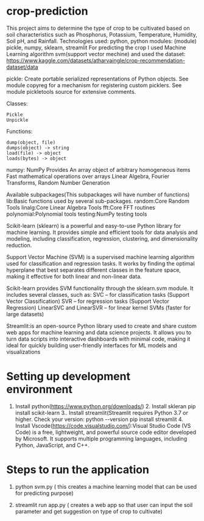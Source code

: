 # crop-prediction
This project aims to determine the type of crop to be cultivated based on soil characteristics such as Phosphorus, Potassium, Temperature, Humidity, Soil pH, and Rainfall.
Technologies used: python, python modules: (module) pickle, numpy, sklearn, streamlit
For predicting the crop I used Machine Learning algorithm svm(support vector mechine) and used the dataset: 
https://www.kaggle.com/datasets/atharvaingle/crop-recommendation-dataset/data

pickle: 
Create portable serialized representations of Python objects.
See module copyreg for a mechanism for registering custom picklers.
See module pickletools source for extensive comments.
	
 Classes:

    Pickle  
    Unpickle
Functions:

    dump(object, file)  
    dumps(object) -> string  
    load(file) -> object  
    loads(bytes) -> object


numpy: NumPy
Provides
An array object of arbitrary homogeneous items
Fast mathematical operations over arrays
Linear Algebra, Fourier Transforms, Random Number Generation

Available subpackages(This subpackages will have number of functions)
lib:Basic functions used by several sub-packages.
random:Core Random Tools
linalg:Core Linear Algebra Tools
fft:Core FFT routines
polynomial:Polynomial tools
testing:NumPy testing tools

Scikit-learn (sklearn) is a powerful and easy-to-use Python library for machine learning. It provides simple and efficient tools for data analysis and modeling, including classification, regression, clustering, and dimensionality reduction.

Support Vector Machine (SVM) is a supervised machine learning algorithm used for classification and regression tasks. It works by finding the optimal hyperplane that best separates different classes in the feature space, making it effective for both linear and non-linear data.

Scikit-learn provides SVM functionality through the sklearn.svm module. It includes several classes, such as:
SVC – for classification tasks (Support Vector Classification)
SVR – for regression tasks (Support Vector Regression)
LinearSVC and LinearSVR – for linear kernel SVMs (faster for large datasets)

Streamlit:is an open-source Python library used to create and share custom web apps for machine learning and data science projects. It allows you to turn data scripts into interactive dashboards with minimal code, making it ideal for quickly building user-friendly interfaces for ML models and visualizations

# Setting up development environment
	
 1. Install python(https://www.python.org/downloads/)
	2. Install skleran
 					pip install scikit-learn
 	 3.. Install streamlit(Streamlit requires Python 3.7 or higher. Check your version: python --version
						pip install streamlit
 	 4. Install Vscode(https://code.visualstudio.com/):Visual Studio Code (VS Code) is a free, lightweight, and powerful source code editor developed by Microsoft. It supports multiple programming languages, including Python, JavaScript, and C++.

# Steps to run the application
1. python svm.py ( this creates a machine learning model that can be used for predicting purpose)
   				
3. streamlit run app.py ( creates a web app so that user can input the soil parameter and get suggestion on type of crop to cultivate) 

